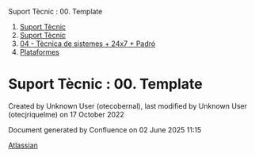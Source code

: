 Suport Tècnic : 00. Template  

1.  [Suport Tècnic](index.md)
2.  [Suport Tècnic](13893782.md)
3.  [04 - Tècnica de sistemes + 24x7 + Padró](26313202.md)
4.  [Plataformes](Plataformes_41520520.md)

Suport Tècnic : 00. Template
============================

Created by Unknown User (otecobernal), last modified by Unknown User (otecjriquelme) on 17 October 2022

Document generated by Confluence on 02 June 2025 11:15

[Atlassian](http://www.atlassian.com/)